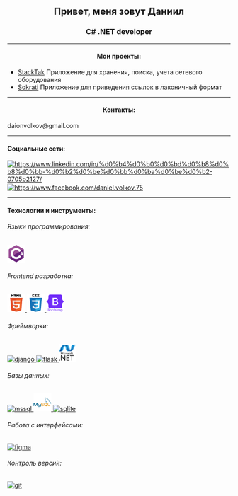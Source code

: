 <h2 align="center">Привет, меня зовут Даниил</h2>
<h3 align="center">C# .NET developer </h3>
<hr/>
<h4 align="center">Мои проекты:</h4>
<ul>
  <li><a href="https://github.com/daionvolkov/StackTak">StackTak</a> Приложение для хранения, поиска, учета сетевого оборудования</li>
  <li><a href="https://github.com/daionvolkov/sokrati_git">Sokrati</a> Приложение для приведения ссылок в лаконичный формат </li>
</ul>
  <hr/>
  <h4 align="center">Контакты:</h4>
<p>
  daionvolkov@gmail.com
  </p>


<hr/>
<h4 align="left">Социальные сети:</h4>
<p align="left">
<a href="https://linkedin.com/in/https://www.linkedin.com/in/%d0%b4%d0%b0%d0%bd%d0%b8%d0%b8%d0%bb-%d0%b2%d0%be%d0%bb%d0%ba%d0%be%d0%b2-0705b2127/" target="blank"><img align="center" src="https://raw.githubusercontent.com/rahuldkjain/github-profile-readme-generator/master/src/images/icons/Social/linked-in-alt.svg" alt="https://www.linkedin.com/in/%d0%b4%d0%b0%d0%bd%d0%b8%d0%b8%d0%bb-%d0%b2%d0%be%d0%bb%d0%ba%d0%be%d0%b2-0705b2127/" height="30" width="40" /></a>
<a href="https://fb.com/https://www.facebook.com/daniel.volkov.75" target="blank"><img align="center" src="https://raw.githubusercontent.com/rahuldkjain/github-profile-readme-generator/master/src/images/icons/Social/facebook.svg" alt="https://www.facebook.com/daniel.volkov.75" height="30" width="40" /></a>
</p>
<hr/>
<h4 align="left">Технологии и инструменты:</h4>
<p align="left"> 
  <h6 align="left">Языки программирования:</h6>
  </a> <a href="https://www.w3schools.com/cs/" target="_blank" rel="noreferrer"> 
    <img src="https://raw.githubusercontent.com/devicons/devicon/master/icons/csharp/csharp-original.svg" alt="csharp" width="40" height="40"/> 
  </a> 

  <br/>
  <h6 align="left">Frontend разработка:</h6>
  <a href="https://www.w3.org/html/" target="_blank" rel="noreferrer"> 
    <img src="https://raw.githubusercontent.com/devicons/devicon/master/icons/html5/html5-original-wordmark.svg" alt="html5" width="40" height="40"/> 
  </a> 
  <a href="https://www.w3schools.com/css/" target="_blank" rel="noreferrer"> 
      <img src="https://raw.githubusercontent.com/devicons/devicon/master/icons/css3/css3-original-wordmark.svg" alt="css3" width="40" height="40"/> 
  </a>
  <a href="https://getbootstrap.com" target="_blank" rel="noreferrer"> 
      <img src="https://raw.githubusercontent.com/devicons/devicon/master/icons/bootstrap/bootstrap-plain-wordmark.svg" alt="bootstrap" width="40" height="40"/>    </a>
  <br/>
<h6 align="left">Фреймворки:</h6>
  <a href="https://www.djangoproject.com/" target="_blank" rel="noreferrer"> 
      <img src="https://cdn.worldvectorlogo.com/logos/django.svg" alt="django" width="40" height="40"/> 
  </a> 
    <a href="https://flask.palletsprojects.com/" target="_blank" rel="noreferrer"> 
    <img src="https://www.vectorlogo.zone/logos/pocoo_flask/pocoo_flask-icon.svg" alt="flask" width="40" height="40"/> 
  </a> 
  <a href="https://dotnet.microsoft.com/" target="_blank" rel="noreferrer"> 
      <img src="https://raw.githubusercontent.com/devicons/devicon/master/icons/dot-net/dot-net-original-wordmark.svg" alt="dotnet" width="40" height="40"/> 
  </a> 
  <br/>
  <h6 align="left">Базы данных:</h6>
  <a href="https://www.microsoft.com/en-us/sql-server" target="_blank" rel="noreferrer"> 
    <img src="https://www.svgrepo.com/show/303229/microsoft-sql-server-logo.svg" alt="mssql" width="40" height="40"/> 
  </a> 
  <a href="https://www.mysql.com/" target="_blank" rel="noreferrer"> 
    <img src="https://raw.githubusercontent.com/devicons/devicon/master/icons/mysql/mysql-original-wordmark.svg" alt="mysql" width="40" height="40"/> 
  </a> 
 
  <a href="https://www.sqlite.org/" target="_blank" rel="noreferrer"> 
    <img src="https://www.vectorlogo.zone/logos/sqlite/sqlite-icon.svg" alt="sqlite" width="40" height="40"/> 
  </a> 
  
  <br/>
  <h6 align="left">Работа с интерфейсами:</h6>
  <a href="https://www.figma.com/" target="_blank" rel="noreferrer"> 
      <img src="https://www.vectorlogo.zone/logos/figma/figma-icon.svg" alt="figma" width="40" height="40"/> 
  </a> 
  <h6 align="left">Контроль версий:</h6>
  <a href="https://git-scm.com/" target="_blank" rel="noreferrer"> 
    <img src="https://www.vectorlogo.zone/logos/git-scm/git-scm-icon.svg" alt="git" width="40" height="40"/> 
  </a> 

  
</p>
